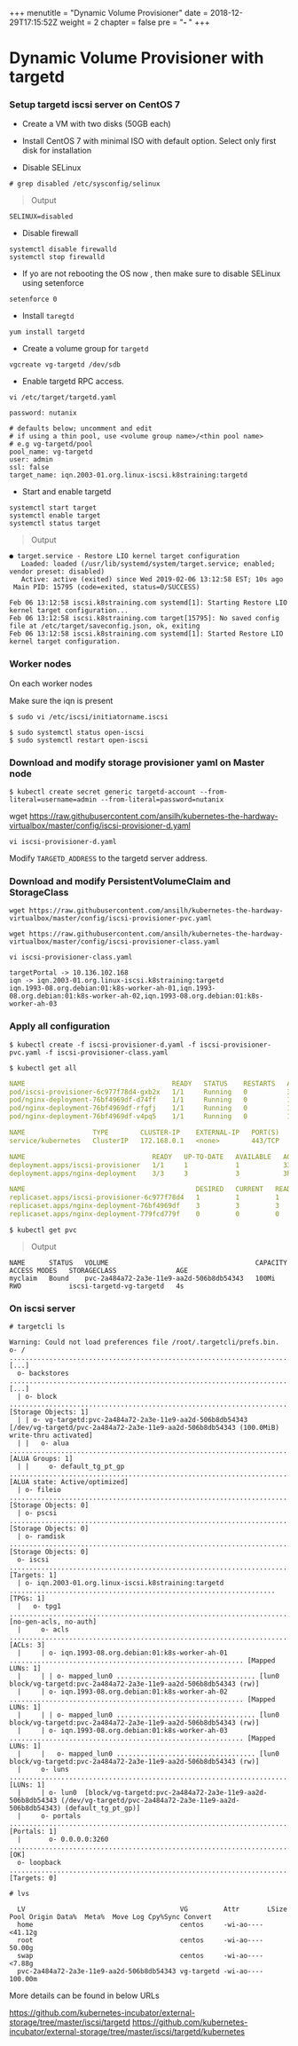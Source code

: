 +++
menutitle = "Dynamic Volume Provisioner"
date = 2018-12-29T17:15:52Z
weight = 2
chapter = false
pre = "<b>- </b>"
+++

# Dynamic Volume Provisioner with targetd

### Setup targetd iscsi server on CentOS 7

- Create a VM with two disks (50GB each)
- Install CentOS 7 with minimal ISO with default option.
  Select only first disk for installation

- Disable SELinux

```shell
# grep disabled /etc/sysconfig/selinux
```

>Output

```
SELINUX=disabled
```

- Disable firewall

```shell
systemctl disable firewalld
systemctl stop firewalld
```

- If yo are not rebooting the OS now , then make sure to disable SELinux using setenforce

```shell
setenforce 0
```

- Install `taregtd`

```
yum install targetd
```

- Create a volume group for `targetd`

```
vgcreate vg-targetd /dev/sdb
```

- Enable targetd RPC access.

```
vi /etc/target/targetd.yaml
```

```
password: nutanix

# defaults below; uncomment and edit
# if using a thin pool, use <volume group name>/<thin pool name>
# e.g vg-targetd/pool
pool_name: vg-targetd
user: admin
ssl: false
target_name: iqn.2003-01.org.linux-iscsi.k8straining:targetd
```

- Start and enable targetd 

```shell
systemctl start target
systemctl enable target
systemctl status target
```

>Output

```console
● target.service - Restore LIO kernel target configuration
   Loaded: loaded (/usr/lib/systemd/system/target.service; enabled; vendor preset: disabled)
   Active: active (exited) since Wed 2019-02-06 13:12:58 EST; 10s ago
 Main PID: 15795 (code=exited, status=0/SUCCESS)

Feb 06 13:12:58 iscsi.k8straining.com systemd[1]: Starting Restore LIO kernel target configuration...
Feb 06 13:12:58 iscsi.k8straining.com target[15795]: No saved config file at /etc/target/saveconfig.json, ok, exiting
Feb 06 13:12:58 iscsi.k8straining.com systemd[1]: Started Restore LIO kernel target configuration.
```

### Worker nodes

On each worker nodes

Make sure the iqn is present

```shell
$ sudo vi /etc/iscsi/initiatorname.iscsi
```

```shell
$ sudo systemctl status open-iscsi
$ sudo systemctl restart open-iscsi
```
### Download and modify storage provisioner yaml on Master node

```shell
$ kubectl create secret generic targetd-account --from-literal=username=admin --from-literal=password=nutanix
```
wget https://raw.githubusercontent.com/ansilh/kubernetes-the-hardway-virtualbox/master/config/iscsi-provisioner-d.yaml
```
vi iscsi-provisioner-d.yaml
```

Modify  `TARGETD_ADDRESS` to the targetd server address.

### Download and modify  PersistentVolumeClaim and StorageClass

```
wget https://raw.githubusercontent.com/ansilh/kubernetes-the-hardway-virtualbox/master/config/iscsi-provisioner-pvc.yaml
```

```
wget https://raw.githubusercontent.com/ansilh/kubernetes-the-hardway-virtualbox/master/config/iscsi-provisioner-class.yaml
```

```
vi iscsi-provisioner-class.yaml
```

```
targetPortal -> 10.136.102.168
iqn -> iqn.2003-01.org.linux-iscsi.k8straining:targetd
iqn.1993-08.org.debian:01:k8s-worker-ah-01,iqn.1993-08.org.debian:01:k8s-worker-ah-02,iqn.1993-08.org.debian:01:k8s-worker-ah-03
```

### Apply all configuration

```shell
$ kubectl create -f iscsi-provisioner-d.yaml -f iscsi-provisioner-pvc.yaml -f iscsi-provisioner-class.yaml
```

```shell
$ kubectl get all
```

```yaml
NAME                                     READY   STATUS    RESTARTS   AGE
pod/iscsi-provisioner-6c977f78d4-gxb2x   1/1     Running   0          33s
pod/nginx-deployment-76bf4969df-d74ff    1/1     Running   0          147m
pod/nginx-deployment-76bf4969df-rfgfj    1/1     Running   0          147m
pod/nginx-deployment-76bf4969df-v4pq5    1/1     Running   0          147m

NAME                 TYPE        CLUSTER-IP    EXTERNAL-IP   PORT(S)   AGE
service/kubernetes   ClusterIP   172.168.0.1   <none>        443/TCP   4d3h

NAME                                READY   UP-TO-DATE   AVAILABLE   AGE
deployment.apps/iscsi-provisioner   1/1     1            1           33s
deployment.apps/nginx-deployment    3/3     3            3           3h50m

NAME                                           DESIRED   CURRENT   READY   AGE
replicaset.apps/iscsi-provisioner-6c977f78d4   1         1         1       33s
replicaset.apps/nginx-deployment-76bf4969df    3         3         3       3h50m
replicaset.apps/nginx-deployment-779fcd779f    0         0         0       155m
```

```shell
$ kubectl get pvc
```

>Output

```
NAME      STATUS   VOLUME                                     CAPACITY   ACCESS MODES   STORAGECLASS               AGE
myclaim   Bound    pvc-2a484a72-2a3e-11e9-aa2d-506b8db54343   100Mi      RWO            iscsi-targetd-vg-targetd   4s
```

### On iscsi server

```shell
# targetcli ls
```

```
Warning: Could not load preferences file /root/.targetcli/prefs.bin.
o- / ......................................................................................................................... [...]
  o- backstores .............................................................................................................. [...]
  | o- block .................................................................................................. [Storage Objects: 1]
  | | o- vg-targetd:pvc-2a484a72-2a3e-11e9-aa2d-506b8db54343  [/dev/vg-targetd/pvc-2a484a72-2a3e-11e9-aa2d-506b8db54343 (100.0MiB) write-thru activated]
  | |   o- alua ................................................................................................... [ALUA Groups: 1]
  | |     o- default_tg_pt_gp ....................................................................... [ALUA state: Active/optimized]
  | o- fileio ................................................................................................. [Storage Objects: 0]
  | o- pscsi .................................................................................................. [Storage Objects: 0]
  | o- ramdisk ................................................................................................ [Storage Objects: 0]
  o- iscsi ............................................................................................................ [Targets: 1]
  | o- iqn.2003-01.org.linux-iscsi.k8straining:targetd ................................................................... [TPGs: 1]
  |   o- tpg1 ............................................................................................... [no-gen-acls, no-auth]
  |     o- acls .......................................................................................................... [ACLs: 3]
  |     | o- iqn.1993-08.org.debian:01:k8s-worker-ah-01 ........................................................... [Mapped LUNs: 1]
  |     | | o- mapped_lun0 ................................... [lun0 block/vg-targetd:pvc-2a484a72-2a3e-11e9-aa2d-506b8db54343 (rw)]
  |     | o- iqn.1993-08.org.debian:01:k8s-worker-ah-02 ........................................................... [Mapped LUNs: 1]
  |     | | o- mapped_lun0 ................................... [lun0 block/vg-targetd:pvc-2a484a72-2a3e-11e9-aa2d-506b8db54343 (rw)]
  |     | o- iqn.1993-08.org.debian:01:k8s-worker-ah-03 ........................................................... [Mapped LUNs: 1]
  |     |   o- mapped_lun0 ................................... [lun0 block/vg-targetd:pvc-2a484a72-2a3e-11e9-aa2d-506b8db54343 (rw)]
  |     o- luns .......................................................................................................... [LUNs: 1]
  |     | o- lun0  [block/vg-targetd:pvc-2a484a72-2a3e-11e9-aa2d-506b8db54343 (/dev/vg-targetd/pvc-2a484a72-2a3e-11e9-aa2d-506b8db54343) (default_tg_pt_gp)]
  |     o- portals .................................................................................................... [Portals: 1]
  |       o- 0.0.0.0:3260 ..................................................................................................... [OK]
  o- loopback ......................................................................................................... [Targets: 0]
```

```
# lvs
```

```
  LV                                       VG         Attr       LSize   Pool Origin Data%  Meta%  Move Log Cpy%Sync Convert
  home                                     centos     -wi-ao---- <41.12g
  root                                     centos     -wi-ao----  50.00g
  swap                                     centos     -wi-ao----  <7.88g
  pvc-2a484a72-2a3e-11e9-aa2d-506b8db54343 vg-targetd -wi-ao---- 100.00m
```

More details can be found in below URLs

https://github.com/kubernetes-incubator/external-storage/tree/master/iscsi/targetd
https://github.com/kubernetes-incubator/external-storage/tree/master/iscsi/targetd/kubernetes
